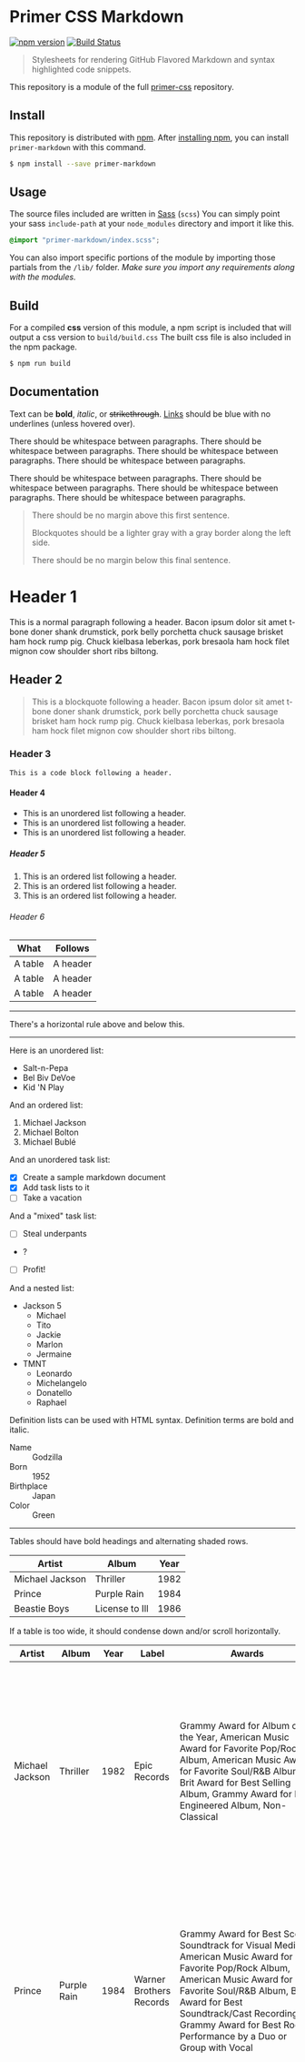 # Primer CSS Markdown

[![npm version](http://img.shields.io/npm/v/primer-markdown.svg)](https://www.npmjs.org/package/primer-markdown)
[![Build Status](https://travis-ci.org/primer/primer-css.svg?branch=master)](https://travis-ci.org/primer/primer-css)

> Stylesheets for rendering GitHub Flavored Markdown and syntax highlighted code snippets.

This repository is a module of the full [primer-css][primer-css] repository.

## Install

This repository is distributed with [npm][npm]. After [installing npm][install-npm], you can install `primer-markdown` with this command.

```sh
$ npm install --save primer-markdown
```

## Usage

The source files included are written in [Sass][sass] (`scss`) You can simply point your sass `include-path` at your `node_modules` directory and import it like this.

```scss
@import "primer-markdown/index.scss";
```

You can also import specific portions of the module by importing those partials from the `/lib/` folder. _Make sure you import any requirements along with the modules._

## Build

For a compiled **css** version of this module, a npm script is included that will output a css version to `build/build.css` The built css file is also included in the npm package.

```sh
$ npm run build
```

## Documentation

<!-- %docs
title: Markdown
status: Stable
-->

Text can be **bold**, _italic_, or ~~strikethrough~~. [Links](https://github.com) should be blue with no underlines (unless hovered over).

There should be whitespace between paragraphs. There should be whitespace between paragraphs. There should be whitespace between paragraphs. There should be whitespace between paragraphs.

There should be whitespace between paragraphs. There should be whitespace between paragraphs. There should be whitespace between paragraphs. There should be whitespace between paragraphs.

> There should be no margin above this first sentence.
>
> Blockquotes should be a lighter gray with a gray border along the left side.
>
> There should be no margin below this final sentence.

# Header 1

This is a normal paragraph following a header. Bacon ipsum dolor sit amet t-bone doner shank drumstick, pork belly porchetta chuck sausage brisket ham hock rump pig. Chuck kielbasa leberkas, pork bresaola ham hock filet mignon cow shoulder short ribs biltong.

## Header 2

> This is a blockquote following a header. Bacon ipsum dolor sit amet t-bone doner shank drumstick, pork belly porchetta chuck sausage brisket ham hock rump pig. Chuck kielbasa leberkas, pork bresaola ham hock filet mignon cow shoulder short ribs biltong.

### Header 3

```
This is a code block following a header.
```

#### Header 4

* This is an unordered list following a header.
* This is an unordered list following a header.
* This is an unordered list following a header.

##### Header 5

1. This is an ordered list following a header.
2. This is an ordered list following a header.
3. This is an ordered list following a header.

###### Header 6

| What      | Follows         |
|-----------|-----------------|
| A table   | A header        |
| A table   | A header        |
| A table   | A header        |

----------------

There's a horizontal rule above and below this.

----------------

Here is an unordered list:

* Salt-n-Pepa
* Bel Biv DeVoe
* Kid 'N Play

And an ordered list:

1. Michael Jackson
2. Michael Bolton
3. Michael Bublé

And an unordered task list:

- [x] Create a sample markdown document
- [x] Add task lists to it
- [ ] Take a vacation

And a "mixed" task list:

- [ ] Steal underpants
- ?
- [ ] Profit!

And a nested list:

* Jackson 5
  * Michael
  * Tito
  * Jackie
  * Marlon
  * Jermaine
* TMNT
  * Leonardo
  * Michelangelo
  * Donatello
  * Raphael

Definition lists can be used with HTML syntax. Definition terms are bold and italic.

<dl>
    <dt>Name</dt>
    <dd>Godzilla</dd>
    <dt>Born</dt>
    <dd>1952</dd>
    <dt>Birthplace</dt>
    <dd>Japan</dd>
    <dt>Color</dt>
    <dd>Green</dd>
</dl>

----------------

Tables should have bold headings and alternating shaded rows.

| Artist            | Album           | Year |
|-------------------|-----------------|------|
| Michael Jackson   | Thriller        | 1982 |
| Prince            | Purple Rain     | 1984 |
| Beastie Boys      | License to Ill  | 1986 |

If a table is too wide, it should condense down and/or scroll horizontally.

| Artist            | Album           | Year | Label       | Awards   | Songs     |
|-------------------|-----------------|------|-------------|----------|-----------|
| Michael Jackson   | Thriller        | 1982 | Epic Records | Grammy Award for Album of the Year, American Music Award for Favorite Pop/Rock Album, American Music Award for Favorite Soul/R&B Album, Brit Award for Best Selling Album, Grammy Award for Best Engineered Album, Non-Classical | Wanna Be Startin' Somethin', Baby Be Mine, The Girl Is Mine, Thriller, Beat It, Billie Jean, Human Nature, P.Y.T. (Pretty Young Thing), The Lady in My Life |
| Prince            | Purple Rain     | 1984 | Warner Brothers Records | Grammy Award for Best Score Soundtrack for Visual Media, American Music Award for Favorite Pop/Rock Album, American Music Award for Favorite Soul/R&B Album, Brit Award for Best Soundtrack/Cast Recording, Grammy Award for Best Rock Performance by a Duo or Group with Vocal | Let's Go Crazy, Take Me With U, The Beautiful Ones, Computer Blue, Darling Nikki, When Doves Cry, I Would Die 4 U, Baby I'm a Star, Purple Rain |
| Beastie Boys      | License to Ill  | 1986 | Mercury Records | noawardsbutthistablecelliswide | Rhymin & Stealin, The New Style, She's Crafty, Posse in Effect, Slow Ride, Girls, (You Gotta) Fight for Your Right, No Sleep Till Brooklyn, Paul Revere, Hold It Now, Hit It, Brass Monkey, Slow and Low, Time to Get Ill |

----------------

Code snippets like `var foo = "bar";` can be shown inline.

Also, `this should vertically align` ~~`with this`~~ ~~and this~~.

Code can also be shown in a block element.
```
var foo = "bar";
```

Code can also use syntax highlighting.
```javascript
var foo = "bar";
```

```
Long, single-line code blocks should not wrap. They should horizontally scroll if they are too long. This line should be long enough to demonstrate this.
```

```javascript
var foo = "The same thing is true for code with syntax highlighting. A single line of code should horizontally scroll if it is really long.";
```

Inline code inside table cells should still be distinguishable.

| Language    | Code               |
|-------------|--------------------|
| Javascript  | `var foo = "bar";` |
| Ruby        | `foo = "bar"`      |

----------------

Small images should be shown at their actual size.

![](http://placekitten.com/g/300/200/)

Large images should always scale down and fit in the content container.

![](http://placekitten.com/g/1200/800/)

```
This is the final element on the page and there should be no margin below this.
```
<!-- %enddocs -->

## License

[MIT](./LICENSE) &copy; [GitHub](https://github.com/)

[primer-css]: https://github.com/primer/primer
[docs]: http://primercss.io/
[npm]: https://www.npmjs.com/
[install-npm]: https://docs.npmjs.com/getting-started/installing-node
[sass]: http://sass-lang.com/

